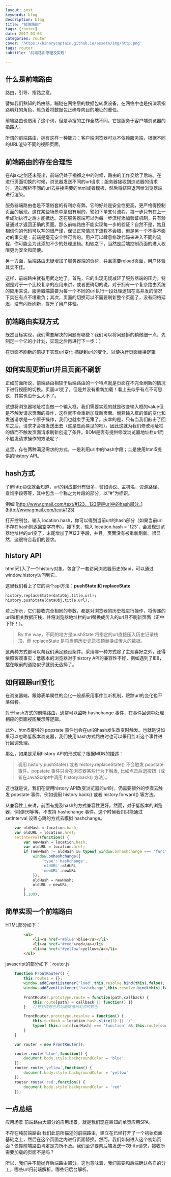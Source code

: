 ```yaml
---
layout: post
keywords: blog
description: blog
title: "前端路由"
tags: [router]
date: 2017-03-03
categories: router
cover: 'https://binarycaptain.github.io/assets/img/http.png'
tags: router
subtitle: '前端路由原理及实现'

---
```


## 什么是前端路由

路由，引导、指路之意。

譬如我们熟知的路由器，蹦跶在网络层的数据包转发设备，在网络中也是扮演着指路明灯的角色，肩负着将数据包正确导向目的地址的重任。

前端路由也借用了这个词，但是承担的工作全然不同，它是服务于客户端浏览器的指路人。

所谓的前端路由，拥有这样一种能力：客户端浏览器可以不依赖服务端，根据不同的URL渲染不同的视图页面。

## 前端路由的存在合理性

在Ajax之剑还未亮出，前端仍处于襁褓之中的时候，路由的工作交给了后端。在进行页面切换的时候，浏览器发送不同的url请求；服务器接收到浏览器的请求时，通过解析不同的url去拼接需要的html或者模板，然后将结果返回给浏览器端进行渲染。

服务器端路由也是不落俗套的有利亦有弊。它的好处是安全性更高，更严格得控制页面的展现。这在某些场景中是很有用的，譬如下单支付流程，每一步只有在上一步成功执行之后才能抵达。这在服务器端可以为每一步流程添加验证机制，只有验证通过才返回正确的页面。那么前端路由不能实现每一步的验证？自然不是，姑且相信你的代码可以写的很严谨，保证正常情况下流程不会错，但是另一个不得不面对的事实是：前端是毫无安全性可言的。用户可以肆意修改代码来进入不同的流程，你可能会为此添加不少的处理逻辑。相较之下，当然是后端控制页面的进入权限更为安全和简便。

另一方面，后端路由无疑增加了服务器端的负荷，并且需要reload页面，用户体验其实不佳。

这样，前端路由就有用武之地了。首先，它的出现无疑减轻了服务器端的压力。特别是对于一个比较复杂的应用来讲，或者更确切的说，对于拥有一个复杂路由系统的应用来说，服务器端需要为每一个不同的url执行一段处理逻辑在高并发的情况下实在有点不堪重负；其次，页面的切换可以不需要刷新整个页面了，没有网络延迟，没有闪烁刷新，提升了用户体验。

## 前端路由实现方式

既然目标实现，我们需要解决的问题有哪些？我们可以将问题拆的稍微细一点，先制定一个亿的小计划，实现之后再进行下一步：）

在页面不刷新的前提下实现url变化
捕捉到url的变化，以便执行页面替换逻辑

## 如何实现更新url并且页面不刷新

正如前面所说，前端路由相较于后端路由的一个特点就是页面在不完全刷新的情况下进行视图的切换。页面url变了，但是并没有重新加载！看上去似乎有点不可思议，其实也没什么大不了。

试想将浏览器地址栏当做一个输入框，我们需要实现的就是改变输入框的value但是不触发请求页面的操作，这样就不会重新加载新页面。倘若输入框的值的变化和发送请求是一个原子操作，我们也就束手无策了。庆幸的是，只有当我们敲击了回车之后，请求才会被发送出去（这是显而易见的吧）。因此这就为我们修改地址栏的值而不触发页面请求刷新创造了条件。BOM是否有提供修改浏览器地址栏url而不触发请求操作的方法呢？

这里，存在两种满足需求的方式。一是利用url中的hash字段；二是使用html5提供的history API。

## hash方式

了解http协议就会知道，url的组成部分有很多，譬如协议、主机名、资源路径、查询字段等等，其中包含一个称之为片段的部分，以“#”为标识。

例如![http://www.gmail.com/text/#123，123便是url中的hash部分。](http://www.gmail.com/text#123)

打开控制台，输入 location.hash，你可以得到当前url的hash部分（如果当前url不存在hash则返回空字符串）。接下来，输入 location.hash = '123'，会发现浏览器地址栏的url变了，末尾增加了’#123’字段，并且，页面没有被重新刷新。很显然，这很符合我们的要求。

## history API

html5引入了一个history对象，包含了一套访问浏览器历史的api，可以通过window.history访问到它。

这里我们看上了它的两个api方法：**pushState 和 replaceState**

```html
history.replaceState(dataObj,title,url);
history.pushState(dataObj,title,url);
```

若上所示，它们接收完全相同的参数，都是对浏览器的历史栈进行操作，将传递的url和相关数据压栈，并将浏览器地址栏的url替换成传入的url且不刷新页面（正中下怀！）。

>By the way，不同的地方是pushState 将指定的url直接压入历史记录栈顶，而 replaceState 是将当前历史记录栈顶替换成传入的数据。

这两种方式都可以帮我们满足题设条件。采用哪一种方式除了主观喜好之外，还得依照客观事实：低版本的浏览器对于history API的兼容性不好，例如遇到了IE8，摆在眼前的道路似乎就别无选择了。

## 如何跟踪url变化

在浏览器端，跟踪表单属性的变化一般都采用事件监听机制，跟踪url的变化也不落俗套。

对于hash方式的前端路由，通常可以监听 hashchange 事件，在事件回调中处理相应的页面视图展示等逻辑。

此外，html5提供的 popstate 事件也会在url的hash发生改变时触发。也就是说如果可以忽略低版本浏览器，我们使用hash方式路由时也可以采用监听这个事件进行回调处理。

那么，如果是采用history API的形式呢？根据MDN的描述：

>调用 history.pushState() 或者 history.replaceState() 不会触发 popstate 事件。popstate 事件只会在浏览器某些行为下触发, 比如点击后退按钮（或者在JavaScript中调用 history.back() 方法）。

这也就是说，我们在使用history API改变浏览器的url时，仍需要额外的步骤去触发 popstate 事件，例如调用 history.back() 或者 history.forward() 等方法。

从兼容性上来讲，前面有提及hash的方式兼容性更好。然而，对于低版本的浏览器，例如IE6等等，不支持 hashchange 事件。这个时候我们只能通过 setInterval 设置心跳的方式去模拟 hashchange。

```javascript
	var oldHash = location.hash;
	var oldURL = location.href;
	setInterval(function() {
		var newHash = location.hash;
		var oldURL = location.href;
		if (newHash != oldHash && typeof window.onhashchange === 'function') {
			window.onhashchange({
				'type':'hashchange',
				'oldURL':oldURL,
				'newURL':newURL
			});
			oldHash = newHash;
			oldURL = newURL;
		}
		},100);
```

## 简单实现一个前端路由

HTML部分如下：

```html
    	<ul>
			<li><a href="#blue">blue</a></li>
			<li><a href="#red">red</a></li>
			<li><a href="#yellow">yellow</a></li>
    	</ul>
```

javascript的部分如下：router.js

```javascript
	function FrontRouter() {
		this.routes = {};
		window.addEventListener('load',this.resolve.bind(this),false);
		window.addEventListener('hashchange',this.resolve.bind(this),false);
		
		FrontRouter.prototype.route = function(path,callback) {
			this.route[path] = callback || function() {}
		}   //把对应颜色的功能赋值给对应的颜色

		FrontRouter.prototype.resolve = function() {
			this.curHash = location.hash.slice(1) || '/';
			typeof this.route[curHash] === 'function' && this.route[curHash]();
		}
	}	
```
```javascript
	var router = new FrontRouter();

	router.route('blue',function() {
		document.body.style.backgroundColor = 'blue';
	});
	router.route('yellow',function() {
		document.body.style.backgroundColor = 'yellow'
	});
	router.route('red',function() {
		document.body.style.backgroundColor = 'red'
	});
```

## 一点总结

应用场景
前端路由大部分的应用场景，就是我们现在熟知的单页应用SPA。

不存在纯前端路由
我们此前所描述的前端路由，建立在已经打开了一个初始页面基础之上，然后在这个页面之内进行页面替换。然而，我们如何进入这个初始页面？仅靠前端路由肯定是力所不及。我们至少要向后端发送一次http请求，接收所需要加载的页面不是吗？

所以，我们并不能抛弃后端路由部分。这也意味着，我们需要和后端确认各自的分工，哪些url归前端解析，哪些归后台解析。